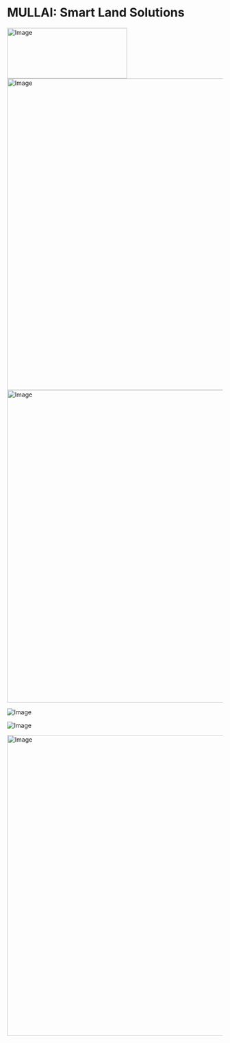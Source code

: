 # MULLAI: Smart Land Solutions



<img width="280" height="118" alt="Image" src="https://github.com/user-attachments/assets/9b6198ca-b9f4-47af-b2ed-075fca5e3f7f" />

<img width="900" height="728" alt="Image" src="https://github.com/user-attachments/assets/81d4a99a-e014-4bbb-aa70-ec16ea64abcc" />


<img width="783" height="730" alt="Image" src="https://github.com/user-attachments/assets/8b096df2-1257-42ba-a1dc-bd1423aaed9e" />

![Image](https://github.com/user-attachments/assets/40dbf897-13f7-45b4-92a0-2502a1fbde85)

![Image](https://github.com/user-attachments/assets/d1289d60-0919-4fb9-92ce-215a3c58ed62)

<img width="1852" height="703" alt="Image" src="https://github.com/user-attachments/assets/a7137e68-f0bc-4571-87d0-a0035ecc8621" />




